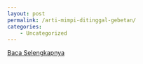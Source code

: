 ```yaml
---
layout: post
permalink: /arti-mimpi-ditinggal-gebetan/
categories:
    - Uncategorized
---
```


[Baca Selengkapnya](/01)